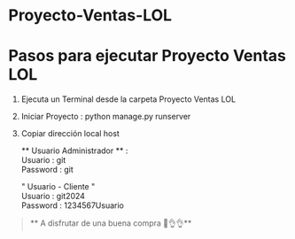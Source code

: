# Proyecto-Ventas-LOL
# Pasos para ejecutar Proyecto Ventas LOL
1) Ejecuta un Terminal desde la carpeta Proyecto Ventas LOL  
2) Iniciar Proyecto : python manage.py runserver  
3) Copiar dirección local host

   ** Usuario Administrador ** :  
   Usuario : git  
   Password : git  
  
   " Usuario - Cliente "  
   Usuario : git2024  
   Password : 1234567Usuario  

  > ** A disfrutar de una buena compra 🤣👌👌**

